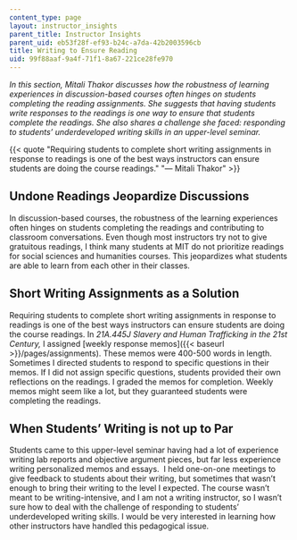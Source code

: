 ```yaml
---
content_type: page
layout: instructor_insights
parent_title: Instructor Insights
parent_uid: eb53f28f-ef93-b24c-a7da-42b2003596cb
title: Writing to Ensure Reading
uid: 99f88aaf-9a4f-71f1-8a67-221ce28fe970
---
```


_In this section, Mitali Thakor discusses how the robustness of learning experiences in discussion-based courses often hinges on students completing the reading assignments. She suggests that having students write responses to the readings is one way to ensure that students complete the readings. She also shares a challenge she faced: responding to students’ underdeveloped writing skills in an upper-level seminar._

{{< quote "Requiring students to complete short writing assignments in response to readings is one of the best ways instructors can ensure students are doing the course readings." "— Mitali Thakor" >}}

Undone Readings Jeopardize Discussions
--------------------------------------

In discussion-based courses, the robustness of the learning experiences often hinges on students completing the readings and contributing to classroom conversations. Even though most instructors try not to give gratuitous readings, I think many students at MIT do not prioritize readings for social sciences and humanities courses. This jeopardizes what students are able to learn from each other in their classes.

Short Writing Assignments as a Solution
---------------------------------------

Requiring students to complete short writing assignments in response to readings is one of the best ways instructors can ensure students are doing the course readings. In _21A.445J Slavery and Human Trafficking in the 21st Century,_ I assigned [weekly response memos]({{< baseurl >}}/pages/assignments). These memos were 400-500 words in length. Sometimes I directed students to respond to specific questions in their memos. If I did not assign specific questions, students provided their own reflections on the readings. I graded the memos for completion. Weekly memos might seem like a lot, but they guaranteed students were completing the readings.

When Students’ Writing is not up to Par
---------------------------------------

Students came to this upper-level seminar having had a lot of experience writing lab reports and objective argument pieces, but far less experience writing personalized memos and essays.  I held one-on-one meetings to give feedback to students about their writing, but sometimes that wasn’t enough to bring their writing to the level I expected. The course wasn’t meant to be writing-intensive, and I am not a writing instructor, so I wasn’t sure how to deal with the challenge of responding to students’ underdeveloped writing skills. I would be very interested in learning how other instructors have handled this pedagogical issue.